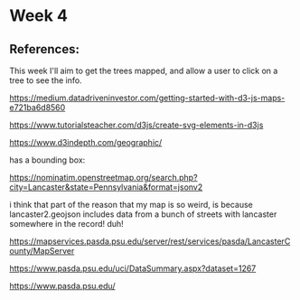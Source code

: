 # Week 4

## References:

This week I'll aim to get the trees mapped, and allow a user to click on a tree to see the info.


https://medium.datadriveninvestor.com/getting-started-with-d3-js-maps-e721ba6d8560

https://www.tutorialsteacher.com/d3js/create-svg-elements-in-d3js

https://www.d3indepth.com/geographic/


has a bounding box:

https://nominatim.openstreetmap.org/search.php?city=Lancaster&state=Pennsylvania&format=jsonv2


i think that part of the reason that my map is so weird, is because lancaster2.geojson includes data from a bunch of streets with lancaster somewhere in the record! duh!

https://mapservices.pasda.psu.edu/server/rest/services/pasda/LancasterCounty/MapServer

https://www.pasda.psu.edu/uci/DataSummary.aspx?dataset=1267

https://www.pasda.psu.edu/